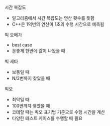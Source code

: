 시간 복잡도

- 알고리즘에서 시간 복잡도는 연산 횟수를 뜻함
- C++은 1억번의 연산이 1초의 수행 시간으로 예측됨

빅 오메가
- best case
- 운좋게 한번에 값이 나왔을 때

빅 세타
- 보통일 때
- N/2번까지 찾았을 때

빅오
- 최악일 때
- 100번까지 찾았을 때
- 코테할 때는 빅오 표기법 기준으로 수행 시간을 계산
- 다양한 테스트 케이스를 수행할 때 필요